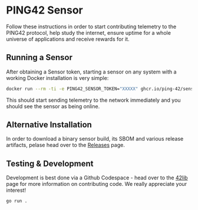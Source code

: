 # PING42 Sensor

Follow these instructions in order to start contributing telemetry to the PING42 protocol, help study the internet, ensure uptime for a whole universe of applications and receive rewards for it.

## Running a Sensor

After obtaining a Sensor token, starting a sensor on any system with a working Docker installation is very simple:
```bash
docker run --rm -ti -e PING42_SENSOR_TOKEN="XXXXX" ghcr.io/ping-42/sensor:latest
```

This should start sending telemetry to the network immediately and you should see the sensor as being online.

## Alternative Installation

In order to download a binary sensor build, its SBOM and various release artifacts, pelase head over to the [Releases](https://github.com/ping-42/sensor/releases) page.

## Testing & Development

Development is best done via a Github Codespace - head over to the [42lib](https://github.com/ping-42/42lib) page for more information on contributing code. We really appreciate your interest!

```bash
go run .
```

